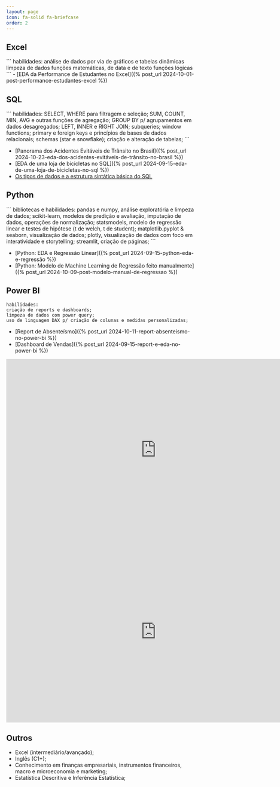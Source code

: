 ```yaml
---
layout: page
icon: fa-solid fa-briefcase
order: 2
---
```

<h2> Excel </h2>
```
habilidades:
análise de dados por via de gráficos e tabelas dinâmicas
limpeza de dados
funções matemáticas, de data e de texto
funções lógicas
```
- [EDA da Performance de Estudantes no Excel]({% post_url 2024-10-01-post-performance-estudantes-excel %})

<h2>SQL</h2>
```
habilidades: 
SELECT, WHERE para filtragem e seleção;
SUM, COUNT, MIN, AVG e outras funções de agregação;
GROUP BY p/ agrupamentos em dados desagregados;
LEFT, INNER e RIGHT JOIN;
subqueries;
window functions;
primary e foreign keys e princípios de bases de dados relacionais;
schemas (star e snowflake);
criação e alteração de tabelas;
```

- [Panorama dos Acidentes Evitáveis de Trânsito no Brasil]({% post_url 2024-10-23-eda-dos-acidentes-evitáveis-de-trânsito-no-brasil %})
- [EDA de uma loja de bicicletas no SQL]({% post_url 2024-09-15-eda-de-uma-loja-de-bicicletas-no-sql %})
- [Os tipos de dados e a estrutura sintática básica do SQL](https://medium.com/@eduardoguarienti/os-tipo-de-dados-e-a-estrutura-sint%C3%A1tica-b%C3%A1sica-do-sql-e-joins-32dcc5cae75e)


<h2>Python</h2>
```
bibliotecas e habilidades:
pandas e numpy, análise exploratória e limpeza de dados;
scikit-learn, modelos de predição e avaliação, imputação de dados, operações de normalização;
statsmodels, modelo de regressão linear e testes de hipótese (t de welch, t de student);
matplotlib.pyplot & seaborn, visualização de dados;
plotly, visualização de dados com foco em interatividade e storytelling;
streamlit, criação de páginas;
```

- [Python: EDA e Regressão Linear]({% post_url 2024-09-15-python-eda-e-regressão %})
- [Python: Modelo de Machine Learning de Regressão feito manualmente]({% post_url 2024-10-09-post-modelo-manual-de-regressao %})

<h2>Power BI</h2>

```
habilidades:
criação de reports e dashboards;
limpeza de dados com power query;
uso de linguagem DAX p/ criação de colunas e medidas personalizadas;
```

- [Report de Absenteísmo]({% post_url 2024-10-11-report-absenteismo-no-power-bi %})
- [Dashboard de Vendas]({% post_url 2024-09-15-report-e-eda-no-power-bi %})
  
<iframe title="report_abs" width="800" height="486" src="https://app.powerbi.com/view?r=eyJrIjoiMGFlNTM1MTYtZDdiZS00ODk4LWE3NTMtYjk5ZjE5YWY0ODVjIiwidCI6IjBiYzA2NzRiLWZmMWEtNDVkZC05ZThiLTg5NTIwZGUzMzMxYSJ9&pageName=e378dd438e83460453c1" frameborder="0" allowFullScreen="true"></iframe>


<iframe title="projeto_powerbi_loja" width="800" height="486" src="https://app.powerbi.com/view?r=eyJrIjoiZTYxNTU1ZmUtOGMyMy00NWYyLTk1Y2MtZjNiMTRiYjE4YWJjIiwidCI6IjBiYzA2NzRiLWZmMWEtNDVkZC05ZThiLTg5NTIwZGUzMzMxYSJ9" frameborder="0" allowFullScreen="true"></iframe>

<h2> Outros </h2>

- Excel (intermediário/avançado);
- Inglês (C1+);
- Conhecimento em finanças empresariais, instrumentos financeiros, macro e microeconomia e marketing;
- Estatística Descritiva e Inferência Estatística;
